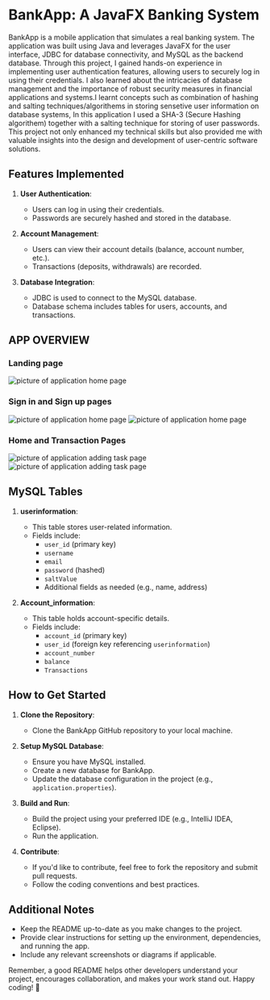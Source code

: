 # BankApp: A JavaFX Banking System

BankApp is a mobile application that simulates a real banking system. The application was built using Java and leverages JavaFX for the user interface, JDBC for database connectivity, and MySQL as the backend database. Through this project, I gained hands-on experience in implementing user authentication features, allowing users to securely log in using their credentials. I also learned about the intricacies of database management and the importance of robust security measures in financial applications and systems.I learnt concepts such as combination of hashing and salting techniques/algorithems in storing sensetive user information on database systems, In this application I used a SHA-3 (Secure Hashing algorithem) together with a salting technique for storing of user passwords. This project not only enhanced my technical skills but also provided me with valuable insights into the design and development of user-centric software solutions.

## Features Implemented

1. **User Authentication**:
    - Users can log in using their credentials.
    - Passwords are securely hashed and stored in the database.

2. **Account Management**:
    - Users can view their account details (balance, account number, etc.).
    - Transactions (deposits, withdrawals) are recorded.

3. **Database Integration**:
    - JDBC is used to connect to the MySQL database.
    - Database schema includes tables for users, accounts, and transactions.

## APP OVERVIEW 
### Landing page
![picture of application home page](App_pictures/landing.png)

### Sign in and Sign up pages
![picture of application home page](App_pictures/login.png)
![picture of application home page](App_pictures/signUp.png)

### Home and Transaction Pages
![picture of application adding task page](App_pictures/home.png)
![picture of application adding task page](App_pictures/transctions.png)

## MySQL Tables

1. **userinformation**:
    - This table stores user-related information.
    - Fields include:
        - `user_id` (primary key)
        - `username`
        - `email`
        - `password` (hashed)
        - `saltValue`
        - Additional fields as needed (e.g., name, address)

2. **Account_information**:
    - This table holds account-specific details.
    - Fields include:
        - `account_id` (primary key)
        - `user_id` (foreign key referencing `userinformation`)
        - `account_number`
        - `balance`
        - `Transactions`

## How to Get Started

1. **Clone the Repository**:
    - Clone the BankApp GitHub repository to your local machine.

2. **Setup MySQL Database**:
    - Ensure you have MySQL installed.
    - Create a new database for BankApp.
    - Update the database configuration in the project (e.g., `application.properties`).

3. **Build and Run**:
    - Build the project using your preferred IDE (e.g., IntelliJ IDEA, Eclipse).
    - Run the application.

4. **Contribute**:
    - If you'd like to contribute, feel free to fork the repository and submit pull requests.
    - Follow the coding conventions and best practices.

## Additional Notes

- Keep the README up-to-date as you make changes to the project.
- Provide clear instructions for setting up the environment, dependencies, and running the app.
- Include any relevant screenshots or diagrams if applicable.

Remember, a good README helps other developers understand your project, encourages collaboration, and makes your work stand out. Happy coding! 🚀

